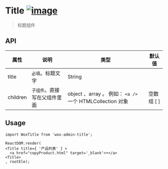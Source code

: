 # Title [![image](https://img.shields.io/npm/v/wox-admin-title.svg)](https://www.npmjs.com/package/wox-admin-title)

> 标题组件

## API

| 属性 | 说明 | 类型 | 默认值 |
| ---- | ---- | ---- | ---- |
| title | `必填`。标题文字 | String | |
| children | `子组件`。直接写在父组件里面 | object 、array 。 例如： `<a />` 一个 HTMLCollection 对象 | 空数组 [ ] |
## Usage

```
import WoxTitle from 'wox-admin-title';

ReactDOM.render(
<Title title={ '产品列表' } >
  <a href="copyProduct.html" target='_blank'>+</a>
<Title>
, rootEle);

```
